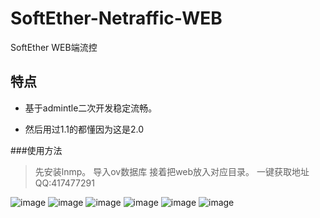 # SoftEther-Netraffic-WEB
SoftEther WEB端流控

## 特点

- 基于admintle二次开发稳定流畅。

- 然后用过1.1的都懂因为这是2.0


###使用方法
> 先安装lnmp。
> 导入ov数据库
> 接着把web放入对应目录。 
> 一键获取地址 QQ:417477291

![image](https://github.com/wx1183618058/SoftEther-Netraffic-WEB/blob/master/1.png)
![image](https://github.com/wx1183618058/SoftEther-Netraffic-WEB/blob/master/2.jpg)
![image](https://github.com/wx1183618058/SoftEther-Netraffic-WEB/blob/master/3.png)
![image](https://github.com/wx1183618058/SoftEther-Netraffic-WEB/blob/master/4.png)
![image](https://github.com/wx1183618058/SoftEther-Netraffic-WEB/blob/master/5.png)
![image](https://github.com/wx1183618058/SoftEther-Netraffic-WEB/blob/master/6.png)